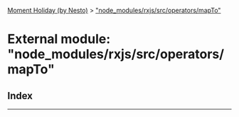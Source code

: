 [Moment Holiday (by Nesto)](../README.md) > ["node_modules/rxjs/src/operators/mapTo"](../modules/_node_modules_rxjs_src_operators_mapto_.md)

# External module: "node_modules/rxjs/src/operators/mapTo"

## Index

---

